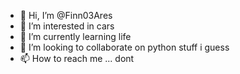 - 👋 Hi, I’m @Finn03Ares
- 👀 I’m interested in cars
- 🌱 I’m currently learning life
- 💞️ I’m looking to collaborate on python stuff i guess
- 📫 How to reach me ... dont

<!---
Finn03Ares/Finn03Ares is a ✨ special ✨ repository because its `README.md` (this file) appears on your GitHub profile.
You can click the Preview link to take a look at your changes.
--->
